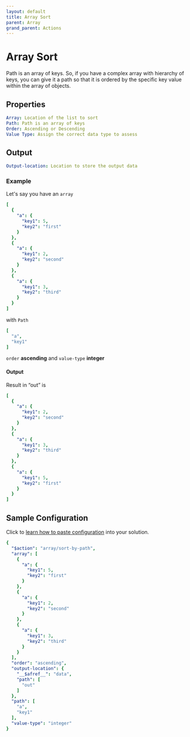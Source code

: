 ```yaml
---
layout: default
title: Array Sort
parent: Array
grand_parent: Actions
---
```

# Array Sort
Path is an array of keys. So, if you have a complex array with hierarchy of keys, you can give it a path so that it is ordered by the specific key value within the array of objects.

## Properties
```yaml
Array: Location of the list to sort
Path: Path is an array of keys
Order: Ascending or Descending
Value Type: Assign the correct data type to assess
```

## Output
```yaml
Output-location: Location to store the output data
```


### Example

Let's say you have an `array`

```yaml
[
  {
    "a": {
      "key1": 5,
      "key2": "first"
    }
  },
  {
    "a": {
      "key1": 2,
      "key2": "second"
    }
  },
  {
    "a": {
      "key1": 3,
      "key2": "third"
    }
  }
]
```

with `Path`

```yaml
[
  "a",
  "key1"
]
```

`order` **ascending** and `value-type` **integer**


#### Output

Result in “out” is 

```yaml
[
  {
    "a": {
      "key1": 2,
      "key2": "second"
    }
  },
  {
    "a": {
      "key1": 3,
      "key2": "third"
    }
  },
  {
    "a": {
      "key1": 5,
      "key2": "first"
    }
  }
]
```


## Sample Configuration
Click to [learn how to paste configuration](https://docs.apiautoflow.com/docs/tutorials/course-1-basics/lesson-6-reusable-custom-actions/#cut-and-paste-configuration) into your solution.


```yaml
{
  "$action": "array/sort-by-path",
  "array": [
    {
      "a": {
        "key1": 5,
        "key2": "first"
      }
    },
    {
      "a": {
        "key1": 2,
        "key2": "second"
      }
    },
    {
      "a": {
        "key1": 3,
        "key2": "third"
      }
    }
  ],
  "order": "ascending",
  "output-location": {
    "__$afref__": "data",
    "path": [
      "out"
    ]
  },
  "path": [
    "a",
    "key1"
  ],
  "value-type": "integer"
}
```


